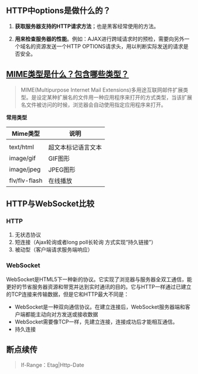 ## HTTP中options是做什么的？

1. **获取服务器支持的HTTP请求方法**；也是黑客经常使用的方法。

2. **用来检查服务器的性能**。例如：AJAX进行跨域请求时的预检，需要向另外一个域名的资源发送一个HTTP OPTIONS请求头，用以判断实际发送的请求是否安全。

## [MIME类型是什么？包含哪些类型？](https://www.cnblogs.com/tjudzj/p/6528008.html)

> MIME(Multipurpose Internet Mail Extensions)多用途互联网邮件扩展类型。是设定某种扩展名的文件用一种应用程序来打开的方式类型，当该扩展名文件被访问的时候，浏览器会自动使用指定应用程序来打开。

**常用类型**

| Mime类型      | 说明               |
| ------------- | ------------------ |
|               |                    |
| text/html     | 超文本标记语言文本 |
| image/gif     | GIF图形            |
| image/jpeg    | JPEG图形           |
| flv/flv-flash | 在线播放           |

## HTTP与WebSocket比较

### HTTP

1. 无状态协议
2. 短连接（Ajax轮询或者long poll长轮询 方式实现“持久链接”）
3. 被动型（客户端请求服务端响应）

### WebSocket

WebSocket是HTML5下一种新的协议。它实现了浏览器与服务器全双工通信，能更好的节省服务器资源和带宽并达到实时通讯的目的。它与HTTP一样通过已建立的TCP连接来传输数据，但是它和HTTP最大不同是：

* WebSocket是一种双向通信协议。在建立连接后，WebSocket服务器端和客户端都能主动向对方发送或接收数据
* WebSocket需要像TCP一样，先建立连接，连接成功后才能相互通信。
* 持久连接

## 断点续传

> If-Range：Etag|Http-Date

